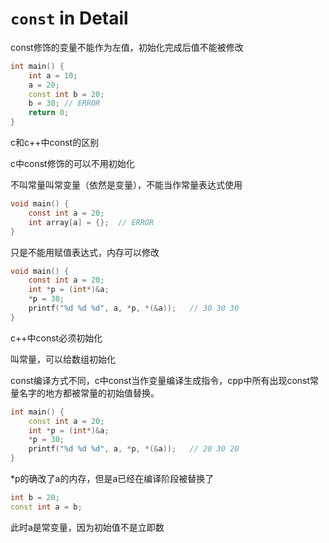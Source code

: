 # ```const``` in Detail

const修饰的变量不能作为左值，初始化完成后值不能被修改

```cpp
int main() {
    int a = 10;
    a = 20;
    const int b = 20;
    b = 30;	// ERROR
    return 0;
}
```

c和c++中const的区别

c中const修饰的可以不用初始化

不叫常量叫常变量（依然是变量），不能当作常量表达式使用

```c
void main() {
    const int a = 20;
    int array[a] = {};	// ERROR
}
```



只是不能用赋值表达式，内存可以修改

```c
void main() {
    const int a = 20;
    int *p = (int*)&a;
    *p = 30;
    printf("%d %d %d", a, *p, *(&a));	// 30 30 30
}
```

c++中const必须初始化

叫常量，可以给数组初始化

const编译方式不同，c中const当作变量编译生成指令，cpp中所有出现const常量名字的地方都被常量的初始值替换。

```cpp
int main() {
    const int a = 20;
    int *p = (int*)&a;
    *p = 30;
    printf("%d %d %d", a, *p, *(&a));	// 20 30 20
}
```

*p的确改了a的内存，但是a已经在编译阶段被替换了

```cpp
int b = 20;
const int a = b;
```

此时a是常变量，因为初始值不是立即数